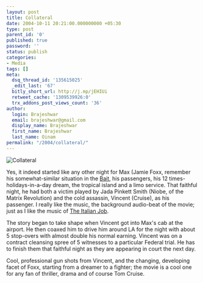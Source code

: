```yaml
---
layout: post
title: Collateral
date: 2004-10-11 20:21:00.000000000 +05:30
type: post
parent_id: '0'
published: true
password: ''
status: publish
categories:
- Media
tags: []
meta:
  dsq_thread_id: '135615025'
  _edit_last: '67'
  bitly_short_url: http://j.mp/jEHIUi
  retweet_cache: '1309539926:0'
  trx_addons_post_views_count: '36'
author:
  login: Brajeshwar
  email: brajeshwar@gmail.com
  display_name: Brajeshwar
  first_name: Brajeshwar
  last_name: Oinam
permalink: "/2004/collateral/"
---
```

<p><img src="{{ site.baseurl }}/assets/2004/10/collateral.jpg" alt="Collateral" class="alignright" /></p>
<p>Yes, it indeed started like any other night for Max (Jamie Foxx, remember his somewhat-similar situation in the <a href="http://baitmovie.warnerbros.com/" title="Bait, the Movie">Bait</a>, his passengers, his 12 times-holidays-in-a-day dream, the tropical island and a limo service. That faithful night, he had both a victim played by Jada Pinkett Smith (Niobe, of the Matrix Revolution) and the cold assassin, Vincent (Cruise), as his passenger. I really like the music, the background audio-beat of the movie; just as I like the music of <a href="http://www.italianjobmovie.com/" title="The Italian Job">The Italian Job</a>.</p>
<p>The story began to take shape when Vincent got into Max's cab at the airport. He then coaxed him to drive him around LA for the night with about 5 stop-overs with almost double his normal earning. Vincent was on a contract cleansing spree of 5 witnesses to a particular Federal trial. He has to finish them that faithful night as they are appearing in court the next day.</p>
<p>Cool, professional gun shots from Vincent, and the changing, developing facet of Foxx, starting from a dreamer to a fighter; the movie is a cool one for any fan of thriller, drama and of course Tom Cruise.</p>
